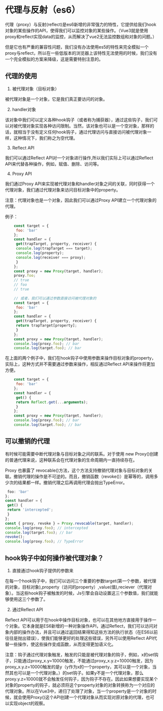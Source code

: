 # 代理与反射（es6）

代理（proxy）与反射(reflect)是es6新增的非常强力的特性，它提供给我们hook对象的某些操作的API，使得我们可以监控对象的某些操作。（Vue3就是使用proxy和reflect实现data的监控，从而解决了vue2无法监控数组和对象的问题。）

但是它也有严重的兼容性问题，我们没有办法使用es5的特性来完全模拟一个proxy与reflect，所以在一些低版本的浏览器上该特性无法使用的时候，我们没有一个完全模拟的方案来降级，这是需要特别注意的。

## 代理的使用

1. 被代理对象（目标对象）

被代理对象是一个对象，它是我们真正要访问的对象。

2. handler对象

该对象中我们可以定义各种hook钩子（或者称为捕获器），通过这些钩子，我们可以对被代理对象实现各种访问限制。当然，该对象也可以是一个空对象，那样的话，就相当于没有定义任何hook钩子，通过代理访问与直接访问被代理对象一样，这种情况下，我们称之为空代理。

3. Reflect API

我们可以通过Reflect API对一个对象进行操作,所以我们实际上可以通过Reflect API来代替各种操作，例如，赋值、删除、访问等。

4. Proxy API

我们通过Proxy API来实现被代理对象和handler对象之间的关联，同时获得一个代理对象，我们通过代理对象来访问目标对象中的property。

注意：代理对象也是一个对象，因此我们可以通过Proxy API建立一个代理对象的代理。

例子：

``` Javascript
    const target = { 
     foo: 'bar' 
    }; 
    const handler = {
     get(trapTarget, property, receiver) { 
     console.log(trapTarget === target); 
     console.log(property); 
     console.log(receiver === proxy); 
     } 
    }; 
    const proxy = new Proxy(target, handler); 
    proxy.foo; 
    // true 
    // foo 
    // true 
    
    // 或者，我们可以通过参数直接访问被代理对象的
    const target = { 
     foo: 'bar' 
    }; 
    const handler = { 
     get(trapTarget, property, receiver) { 
     return trapTarget[property]; 
     } 
    }; 
    const proxy = new Proxy(target, handler); 
    console.log(proxy.foo); // bar 
    console.log(target.foo); // bar
```
在上面的两个例子中，我们在hook钩子中使用参数来操作目标对象的property，实际上，这种方式并不需要通过参数来操作，相反通过Reflect API来操作将更加方便。

``` Javascript
    const target = { 
     foo: 'bar' 
    }; 
    const handler = { 
     get() { 
     return Reflect.get(...arguments); 
     } 
    }; 
    const proxy = new Proxy(target, handler); 
    console.log(proxy.foo); // bar 
    console.log(target.foo); // bar
```

## 可以撤销的代理

有时候可能需要中断代理对象与目标对象之间的联系。对于使用 new Proxy()创建的普通代理来说，这种联系会在代理对象的生命周期内一直持续存在。

Proxy 也暴露了 revocable()方法，这个方法支持撤销代理对象与目标对象的关联。撤销代理的操作是不可逆的。而且，撤销函数（revoke()）是幂等的，调用多少次的结果都一样。撤销代理之后再调用代理会抛出TypeError。

``` Javascript
 foo: 'bar' 
}; 
const handler = { 
 get() { 
 return 'intercepted'; 
 } 
}; 
const { proxy, revoke } = Proxy.revocable(target, handler); 
console.log(proxy.foo); // intercepted 
console.log(target.foo); // bar 
revoke(); 
console.log(proxy.foo); // TypeError
```

## hook钩子中如何操作被代理对象？

1. 直接通过hook钩子提供的参数来

在每一个hook钩子中，我们可以访问三个重要的参数target(第一个参数，被代理的对象，目标对象),property（访问的property）,value(值),reciever（代理对象）。当这些hook钩子被触发的时候，Js引擎会自动设置这三个参数值，我们就能够使用这三个参数了。

2. 通过Reflect API

Reflect API可以用于在hook中操作目标对象，也可以在其他地方直接用于操作一个对象。它本身就是ES6新增的一种对象操作API，通过Reflect，我们可以访问对象内部的操作办法，并且可以通过返回结果得知这些方法的执行状态（在ES6以前往往是抛出错误），使我们能够更好的处理这些错误，另外可以使用Reflect API代替一些操作，使这些操作变成函数，从而变得更加语义化。

注意：钩子通过代理对象触发，触发的只能是被代理对象的钩子，例如，x的set钩子，只能通过proxy_x.y=10000触发，不能通过proxy_x.y.z=10000触发，因为proxy_x.y.z=10000触发的是y（y作为x的一个property，其可以是一个对象，当然其也可以是一个代理对象。）的set钩子。如果y不是一个代理对象，那么proxy.y.z=10000就不会触发任何钩子，因为钩子不存在。因此如果想要实现某个对象的property的钩子，就必须将这个property对象的对象转换称为一个对应的代理对象。所以在Vue3中，递归了处理了对象，当一个property是一个对象的时候，就会使用Proxy()这个API创建一个代理对象从而实现对原对象的代理，也可以实现object的观察。

